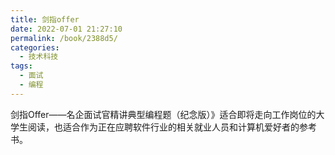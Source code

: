 ```yaml
---
title: 剑指offer
date: 2022-07-01 21:27:10
permalink: /book/2388d5/
categories:
  - 技术科技
tags:
  - 面试
  - 编程
---
```


剑指Offer——名企面试官精讲典型编程题（纪念版）》适合即将走向工作岗位的大学生阅读，也适合作为正在应聘软件行业的相关就业人员和计算机爱好者的参考书。


<!-- more -->

<BookShelf
album="https://cdn.jsdelivr.net/gh/jonsam-ng/image-hosting@master/oxygen-space/image.9aeehp0k45k.webp"
title="剑指offer"
author="何海涛"
authorLink="https://book.douban.com/subject_search?search_text=%E4%BD%95%E6%B5%B7%E6%B6%9B"
intro="《剑指Offer——名企面试官精讲典型编程题（纪念版）》是为纪念本书英文版全球发行而推出的特殊版本，在原版基础上新增大量本书英文版中的精选题目，系统整理基础知识、代码质量、解题思路、优化效率和综合能力这5个面试要点。全书分为8章，主要包括面试流程：讨论面试每一环节需要注意的问题；面试需要的基础知识：从编程语言、数据结构及算法三方面总结程序员面试知识点；高质量代码：讨论影响代码质量的3个要素（规范性、完整性和鲁棒性），强调高质量代码除完成基本功能外，还能考虑特殊情况并对非法输入进行合理处理；解题思路：总结编程面试中解决难题的有效思考模式，如在面试中遇到复杂难题，应聘者可利用画图、举例和分解这3种方法将其化繁为简，先形成清晰思路再动手编程；优化时间和空间效率：读者将学会优化时间效率及空间换时间的常用算法，从而在面试中找到最优解；面试必备能力：总结应聘者如何充分表现学习和沟通能力，并通过具体面试题讨论如何培养知识迁移、抽象建模和发散思维能力；综合面试案例：总结哪些面试举动是不良行为，而哪些表现又是面试官所期待的行为；英文版面试题增补，优选久经欧美知名企业面试考验的经典题目，帮助国内读者开阔视野、增补技能。"
:tags="['面试', '编程']"
publisher="电子工业出版社"
lang="中文"
:pages="278"
link="https://www.aliyundrive.com/s/iEGZdoTz5GJ"
douban="https://book.douban.com/subject/25910559/"
/>
